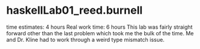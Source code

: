 # haskellLab01_reed.burnell
time estimates: 4 hours
Real work time: 6 hours 
This lab was fairly straight forward other than the last problem which took me the bulk of the time. Me and Dr. Kline had to work through a weird type mismatch issue.

